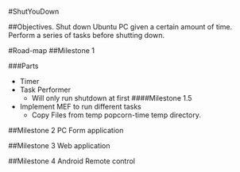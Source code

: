 #﻿ShutYouDown

##Objectives.
Shut down Ubuntu PC given a certain amount of time.
Perform a series of tasks before shutting down.

#Road-map
##Milestone 1

###Parts
* Timer
* Task Performer 
  * Will only run shutdown at first
####Milestone 1.5
* Implement MEF to run different tasks
  * Copy Files from temp popcorn-time temp directory.

##Milestone 2
PC Form application

##Milestone 3
Web application

##Milestone 4
Android Remote control









